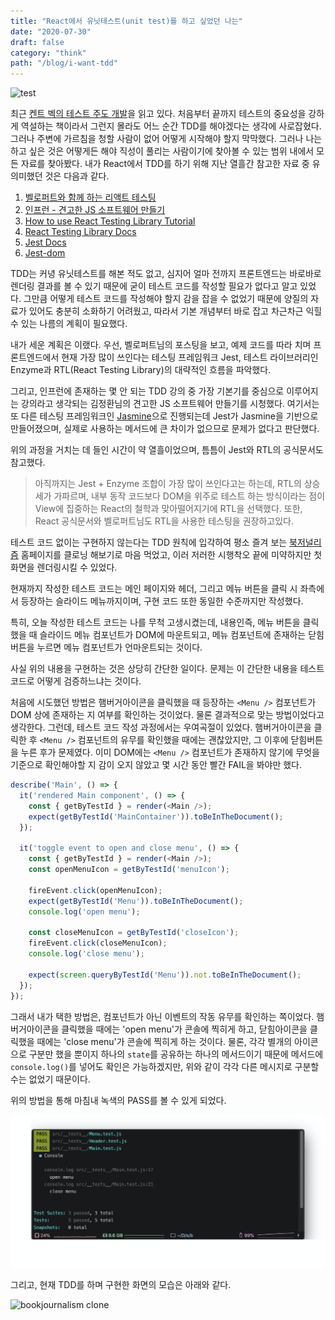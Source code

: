 ```yaml
---
title: "React에서 유닛테스트(unit test)를 하고 싶었던 나는"
date: "2020-07-30"
draft: false
category: "think"
path: "/blog/i-want-tdd"
---
```


![test](https://images.unsplash.com/photo-1518349619113-03114f06ac3a?ixlib=rb-1.2.1&ixid=eyJhcHBfaWQiOjEyMDd9&auto=format&fit=crop&w=1400&q=60)

최근 [켄트 벡의 테스트 주도 개발](http://www.yes24.com/Product/Goods/12246033)을 읽고 있다. 처음부터 끝까지 테스트의 중요성을 강하게 역설하는 책이라서 그런지 몰라도 어느 순간 TDD를 해야겠다는 생각에 사로잡혔다. 그러나 주변에 가르침을 청할 사람이 없어 어떻게 시작해야 할지 막막했다. 그러나 나는 하고 싶은 것은 어떻게든 해야 직성이 풀리는 사람이기에 찾아볼 수 있는 범위 내에서 모든 자료를 찾아봤다. 내가 React에서 TDD를 하기 위해 지난 열흘간 참고한 자료 중 유의미했던 것은 다음과 같다.

1. [벨로퍼트와 함께 하는 리액트 테스팅](https://velog.io/@velopert/react-testing)
2. [인프런 - 견고한 JS 소프트웨어 만들기](https://inf.run/YUMe)
3. [How to use React Testing Library Tutorial](https://www.robinwieruch.de/react-testing-library)
4. [React Testing Library Docs](https://testing-library.com/)
5. [Jest Docs](https://jestjs.io/en/)
6. [Jest-dom](https://github.com/testing-library/jest-dom#tohavestyle)

TDD는 커녕 유닛테스트를 해본 적도 없고, 심지어 얼마 전까지 프론트엔드는 바로바로 렌더링 결과를 볼 수 있기 때문에 굳이 테스트 코드를 작성할 필요가 없다고 알고 있었다. 그만큼 어떻게 테스트 코드를 작성해야 할지 감을 잡을 수 없었기 때문에 양질의 자료가 있어도 충분히 소화하기 어려웠고, 따라서 기본 개념부터 바로 잡고 차근차근 익힐 수 있는 나름의 계획이 필요했다.

내가 세운 계획은 이랬다. 우선, 벨로퍼트님의 포스팅을 보고, 예제 코드를 따라 치며 프론트엔드에서 현재 가장 많이 쓰인다는 테스팅 프레임워크 Jest, 테스트 라이브러리인 Enzyme과 RTL(React Testing Library)의 대략적인 흐름을 파악했다.

그리고, 인프런에 존재하는 몇 안 되는 TDD 강의 중 가장 기본기를 중심으로 이루어지는 강의라고 생각되는 김정환님의 견고한 JS 소프트웨어 만들기를 시청했다. 여기서는 또 다른 테스팅 프레임워크인 [Jasmine](https://jasmine.github.io/index.html)으로 진행되는데 Jest가 Jasmine을 기반으로 만들어졌으며, 실제로 사용하는 메서드에 큰 차이가 없으므로 문제가 없다고 판단했다.

위의 과정을 거치는 데 들인 시간이 약 열흘이었으며, 틈틈이 Jest와 RTL의 공식문서도 참고했다.
> 아직까지는 Jest + Enzyme 조합이 가장 많이 쓰인다고는 하는데, RTL의 상승세가 가파르며, 내부 동작 코드보다 DOM을 위주로 테스트 하는 방식이라는 점이 View에 집중하는 React의 철학과 맞아떨어지기에 RTL을 선택했다. 또한, React 공식문서와 벨로퍼트님도 RTL을 사용한 테스팅을 권장하고있다.

테스트 코드 없이는 구현하지 않는다는 TDD 원칙에 입각하여 평소 즐겨 보는 [북저널리즘](https://www.bookjournalism.com/) 홈페이지를 클로닝 해보기로 마음 먹었고, 이러 저러한 시행착오 끝에 미약하지만 첫 화면을 렌더링시킬 수 있었다.

현재까지 작성한 테스트 코드는 메인 페이지와 헤더, 그리고 메뉴 버튼을 클릭 시 좌측에서 등장하는 슬라이드 메뉴까지이며, 구현 코드 또한 동일한 수준까지만 작성했다.

특히, 오늘 작성한 테스트 코드는 나를 무척 고생시켰는데, 내용인즉, 메뉴 버튼을 클릭했을 때 슬라이드 메뉴 컴포넌트가 DOM에 마운트되고, 메뉴 컴포넌트에 존재하는 닫힘 버튼을 누르면 메뉴 컴포넌트가 언마운트되는 것이다.

사실 위의 내용을 구현하는 것은 상당히 간단한 일이다. 문제는 이 간단한 내용을 테스트 코드로 어떻게 검증하느냐는 것이다.

처음에 시도했던 방법은 햄버거아이콘을 클릭했을 때 등장하는 `<Menu />` 컴포넌트가 DOM 상에 존재하는 지 여부를 확인하는 것이었다. 물론 결과적으로 맞는 방법이었다고 생각한다. 그런데, 테스트 코드 작성 과정에서는 우여곡절이 있었다. 햄버거아이콘을 클릭한 후 `<Menu />` 컴포넌트의 유무를 확인했을 때에는 괜찮았지만, 그 이후에 닫힘버튼을 누른 후가 문제였다. 이미 DOM에는 `<Menu />` 컴포넌트가 존재하지 않기에 무엇을 기준으로 확인해야할 지 감이 오지 않았고 몇 시간 동안 빨간 FAIL을 봐야만 했다.

```js
describe('Main', () => {
  it('rendered Main component', () => {
    const { getByTestId } = render(<Main />);
    expect(getByTestId('MainContainer')).toBeInTheDocument();
  });

  it('toggle event to open and close menu', () => {
    const { getByTestId } = render(<Main />);
    const openMenuIcon = getByTestId('menuIcon');

    fireEvent.click(openMenuIcon);
    expect(getByTestId('Menu')).toBeInTheDocument();
    console.log('open menu');

    const closeMenuIcon = getByTestId('closeIcon');
    fireEvent.click(closeMenuIcon);
    console.log('close menu');

    expect(screen.queryByTestId('Menu')).not.toBeInTheDocument();
  });
});
```

그래서 내가 택한 방법은, 컴포넌트가 아닌 이벤트의 작동 유무를 확인하는 쪽이었다. 햄버거아이콘을 클릭했을 때에는 'open menu'가 콘솔에 찍히게 하고, 닫힘아이콘을 클릭했을 때에는 'close menu'가 콘솔에 찍히게 하는 것이다.
물론, 각각 별개의 아이콘으로 구분만 했을 뿐이지 하나의 `state`를 공유하는 하나의 메서드이기 때문에 메서드에 `console.log()`를 넣어도 확인은 가능하겠지만, 위와 같이 각각 다른 메시지로 구분할 수는 없었기 때문이다.

위의 방법을 통해 마침내 녹색의 PASS를 볼 수 있게 되었다.

![pass](https://github.com/codeAmeba/amebalab/blob/master/src/images/testpass.png?raw=true)

그리고, 현재 TDD를 하며 구현한 화면의 모습은 아래와 같다.

![bookjournalism clone](../images/bookjournalism.gif)